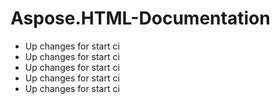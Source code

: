 # Aspose.HTML-Documentation

* Up changes for start ci
* Up changes for start ci
* Up changes for start ci
* Up changes for start ci
* Up changes for start ci
